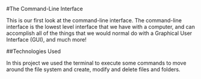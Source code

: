 #The Command-Line Interface

This is our first look at the command-line interface. The command-line interface is the lowest level interface that we have with a computer, and can accomplish all of the things that we would normal do with a Graphical User Interface (GUI), and much more!

##Technologies Used

In this project we used the terminal to execute some commands to move around the file system and create, modify and delete files and folders.
